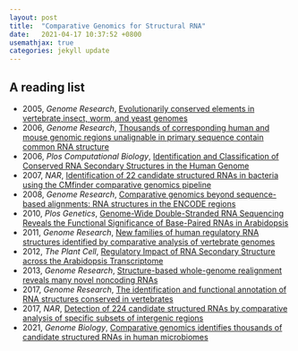 ```yaml
---
layout: post
title:  "Comparative Genomics for Structural RNA"
date:   2021-04-17 10:37:52 +0800
usemathjax: true
categories: jekyll update
---
```


## A reading list
- 2005, *Genome Research*, [Evolutionarily conserved elements in vertebrate,insect, worm, and yeast genomes](https://genome.cshlp.org/content/15/8/1034)
- 2006, *Genome Research*, [Thousands of corresponding human and mouse genomic regions unalignable in primary sequence contain common RNA structure](https://genome.cshlp.org/content/16/7/885.full)
- 2006, *Plos Computational Biology*, [Identification and Classification of Conserved RNA Secondary Structures in the Human Genome](https://journals.plos.org/ploscompbiol/article?id=10.1371/journal.pcbi.0020033)
- 2007, *NAR*, [Identification of 22 candidate structured RNAs in bacteria using the CMfinder comparative genomics pipeline](https://academic.oup.com/nar/article/35/14/4809/1016434)
- 2008, *Genome Research*, [Comparative genomics beyond sequence-based alignments: RNA structures in the ENCODE regions](https://genome.cshlp.org/content/18/2/242.full)
- 2010, *Plos Genetics*, [Genome-Wide Double-Stranded RNA Sequencing Reveals the Functional Significance of Base-Paired RNAs in Arabidopsis](https://journals.plos.org/plosgenetics/article?id=10.1371/journal.pgen.1001141)
- 2011, *Genome Research*, [New families of human regulatory RNA structures identified by comparative analysis of vertebrate genomes](https://genome.cshlp.org/content/early/2011/10/03/gr.112516.110)
- 2012, *The Plant Cell*, [Regulatory Impact of RNA Secondary Structure across the Arabidopsis Transcriptome](http://www.plantcell.org/content/24/11/4346)
- 2013, *Genome Research*, [Structure-based whole-genome realignment reveals many novel noncoding RNAs](https://genome.cshlp.org/content/23/6/1018)
- 2017, *Genome Research*, [The identification and functional annotation of RNA structures conserved in vertebrates](https://genome.cshlp.org/content/27/8/1371.full)
- 2017, *NAR*, [Detection of 224 candidate structured RNAs by comparative analysis of specific subsets of intergenic regions](https://academic.oup.com/nar/article/45/18/10811/4080188)
- 2021, *Genome Biology*, [Comparative genomics identifies thousands of candidate structured RNAs in human microbiomes](https://genomebiology.biomedcentral.com/articles/10.1186/s13059-021-02319-w)

